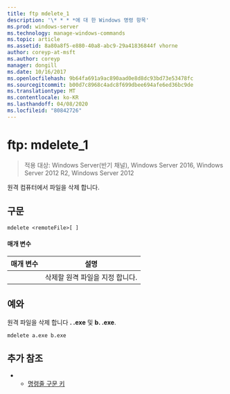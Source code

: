 ```yaml
---
title: ftp mdelete_1
description: '\* * * *에 대 한 Windows 명령 항목'
ms.prod: windows-server
ms.technology: manage-windows-commands
ms.topic: article
ms.assetid: 8a80a8f5-e880-40a8-abc9-29a41836844f vhorne
author: coreyp-at-msft
ms.author: coreyp
manager: dongill
ms.date: 10/16/2017
ms.openlocfilehash: 9b64fa691a9ac890aad0e8d8dc93bd73e53478fc
ms.sourcegitcommit: b00d7c8968c4adc8f699dbee694afe6ed36bc9de
ms.translationtype: MT
ms.contentlocale: ko-KR
ms.lasthandoff: 04/08/2020
ms.locfileid: "80842726"
---
```

# <a name="ftp-mdelete_1"></a>ftp: mdelete_1

>적용 대상: Windows Server(반기 채널), Windows Server 2016, Windows Server 2012 R2, Windows Server 2012

원격 컴퓨터에서 파일을 삭제 합니다.   
## <a name="syntax"></a>구문  
```  
mdelete <remoteFile>[ ]  
```  
#### <a name="parameters"></a>매개 변수  

|  매개 변수   |             설명              |
|--------------|--------------------------------------|
| <remoteFile> | 삭제할 원격 파일을 지정 합니다. |

## <a name="examples"></a><a name=BKMK_Examples></a>예와  
원격 파일을 삭제 합니다 **. .exe** 및 **b. .exe**.  
```  
mdelete a.exe b.exe  
```  
## <a name="additional-references"></a>추가 참조  
-   - [명령줄 구문 키](command-line-syntax-key.md)  
